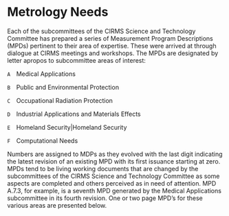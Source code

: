 # Metrology Needs

Each of the subcommittees of the CIRMS Science and Technology Committee has
prepared a series of Measurement Program Descriptions (MPDs) pertinent to their
area of expertise. These were arrived at through dialogue at CIRMS meetings and
workshops. The MPDs are designated by letter apropos to subcommittee areas of
interest:

`A` Medical Applications

`B` Public and Environmental Protection

`C` Occupational Radiation Protection

`D` Industrial Applications and Materials Effects

`E` Homeland Security|Homeland Security

`F` Computational Needs

Numbers are assigned to MDPs as they evolved with the last digit indicating the
latest revision of an existing MPD with its first issuance starting at zero.
MPDs tend to be living working documents that are changed by the subcommittees
of the CIRMS Science and Technology Committee as some aspects are completed and
others perceived as in need of attention. MPD A.7.3, for example, is a seventh
MPD generated by the Medical Applications subcommittee in its fourth revision.
One or two page MPD’s for these various areas are presented below.
